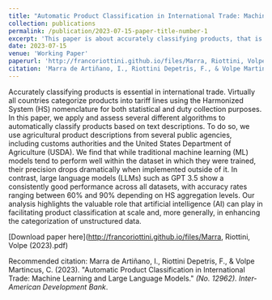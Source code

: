 ```yaml
---
title: "Automatic Product Classification in International Trade: Machine Learning and Large Language Models"
collection: publications
permalink: /publication/2023-07-15-paper-title-number-1
excerpt: 'This paper is about accurately classifying products, that is essential in international trade.'
date: 2023-07-15
venue: 'Working Paper'
paperurl: 'http://francoriottini.github.io/files/Marra, Riottini, Volpe (2023).pdf'
citation: 'Marra de Artiñano, I., Riottini Depetris, F., & Volpe Martincus, C. (2023). &quot;Automatic Product Classification in International Trade: Machine Learning and Large Language Models.&quot; <i>(No. 12962). Inter-American Development Bank</i>.'
---
```

Accurately classifying products is essential in international trade. Virtually all countries categorize products into tariff lines using the Harmonized System (HS) nomenclature for both statistical and duty collection purposes. In this paper, we apply and assess several
different algorithms to automatically classify products based on text descriptions. To do so, we use agricultural product descriptions from several public agencies, including customs authorities and the United States Department of Agriculture (USDA). We find that while traditional machine learning (ML) models tend to perform well within the dataset in which they were trained, their precision drops dramatically when implemented outside of it. In contrast, large language models (LLMs) such as GPT 3.5 show a consistently good performance across all datasets, with accuracy rates ranging between 60% and 90% depending on HS aggregation levels. Our analysis highlights the valuable role that artificial intelligence (AI) can play in facilitating product classification at scale and, more generally, in enhancing the categorization of unstructured data.

[Download paper here](http://francoriottini.github.io/files/Marra, Riottini, Volpe (2023).pdf)

Recommended citation: Marra de Artiñano, I., Riottini Depetris, F., & Volpe Martincus, C. (2023). &quot;Automatic Product Classification in International Trade: Machine Learning and Large Language Models.&quot; <i>(No. 12962). Inter-American Development Bank</i>.